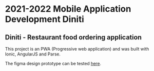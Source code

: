 # 2021-2022 Mobile Application Development Diniti

## Diniti - Restaurant food ordering application

This project is an PWA (Progressive web application) and was built with Ionic, AngularJS and Parse.

The figma design prototype can be tested [here](https://www.figma.com/proto/UqbH06R5D36SNuZrfliYIz/Mobile-UI-Restorder?page-id=0%3A1&node-id=223%3A1866&viewport=241%2C48%2C0.24&scaling=scale-down&starting-point-node-id=223%3A1866&show-proto-sidebar=1).